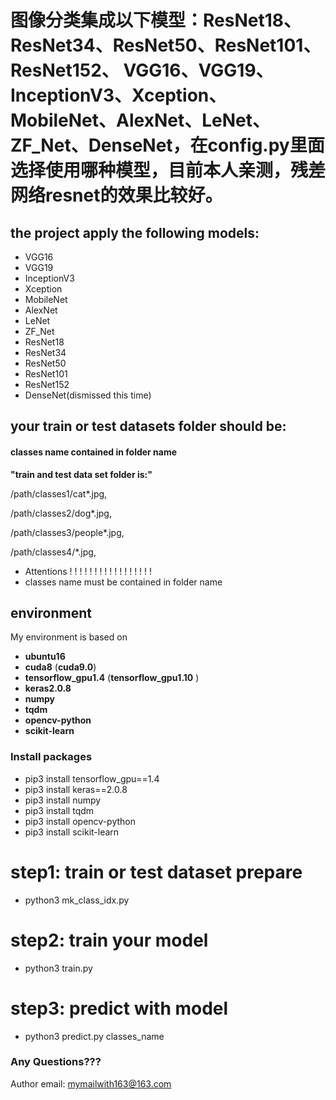# 图像分类集成以下模型：ResNet18、ResNet34、ResNet50、ResNet101、ResNet152、 VGG16、VGG19、InceptionV3、Xception、MobileNet、AlexNet、LeNet、ZF_Net、DenseNet，在config.py里面选择使用哪种模型，目前本人亲测，残差网络resnet的效果比较好。

## the project apply the following models:


* VGG16
* VGG19
* InceptionV3
* Xception
* MobileNet
* AlexNet
* LeNet
* ZF_Net
* ResNet18
* ResNet34
* ResNet50
* ResNet101
* ResNet152
* DenseNet(dismissed this time)


## your train or test datasets folder should be:


####  classes name contained in folder name
__"train and test data set folder is:"__

/path/classes1/cat*.jpg,

/path/classes2/dog*.jpg,

/path/classes3/people*.jpg,

/path/classes4/*.jpg,


* Attentions ! ! ! ! ! ! ! ! ! ! ! ! ! ! ! ! !
* classes name must be contained in folder name 

## environment
My environment is based on 
* __ubuntu16__ 
* __cuda8__ (__cuda9.0__)
* __tensorflow_gpu1.4__ (__tensorflow_gpu1.10__ )
* __keras2.0.8__
* __numpy__
* __tqdm__
* __opencv-python__
* __scikit-learn__
### Install packages
* pip3 install tensorflow_gpu==1.4
* pip3 install keras==2.0.8
* pip3 install numpy
* pip3 install tqdm
* pip3 install opencv-python
* pip3 install scikit-learn

# step1: train or test dataset prepare
* python3 mk_class_idx.py
# step2: train your model
* python3 train.py
# step3: predict with model 
* python3 predict.py  classes_name

### Any Questions???
Author email: mymailwith163@163.com
